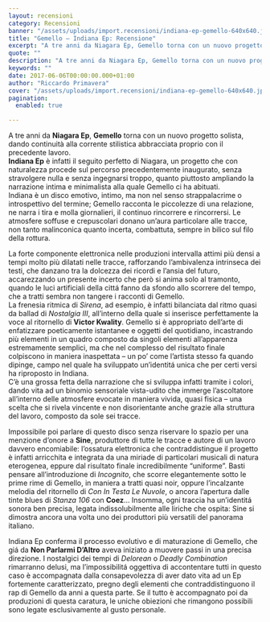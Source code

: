 ```yaml
---
layout: recensioni
category: Recensioni
banner: "/assets/uploads/import.recensioni/indiana-ep-gemello-640x640.jpg"
title: "Gemello – Indiana Ep: Recensione"
excerpt: "A tre anni da Niagara Ep, Gemello torna con un nuovo progetto solista, dando continuità alla corrente stilistica abbracciata proprio con il precedente lavoro. Indiana Ep è infatti il seguito perfetto di Niagara, un progetto che con naturalezza procede sul percorso precedentemente inaugurato, senza stravolgere nulla e senza ingegnarsi troppo, quanto piuttosto ampliando la narrazione [&hellip"
quote: ""
description: "A tre anni da Niagara Ep, Gemello torna con un nuovo progetto solista, dando continuità alla corrente stilistica abbracciata proprio con il precedente lavoro. Indiana Ep è infatti il seguito perfetto di Niagara, un progetto che con naturalezza procede sul percorso precedentemente inaugurato, senza stravolgere nulla e senza ingegnarsi troppo, quanto piuttosto ampliando la narrazione [&hellip"
keywords: ""
date: 2017-06-06T00:00:00.000+01:00
author: "Riccardo Primavera"
cover: "/assets/uploads/import.recensioni/indiana-ep-gemello-640x640.jpg"
pagination:
  enabled: true

---
```


A tre anni da **Niagara Ep**, **Gemello** torna con un nuovo progetto solista, dando continuità alla corrente stilistica abbracciata proprio con il precedente lavoro.  
**Indiana Ep** è infatti il seguito perfetto di Niagara, un progetto che con naturalezza procede sul percorso precedentemente inaugurato, senza stravolgere nulla e senza ingegnarsi troppo, quanto piuttosto ampliando la narrazione intima e minimalista alla quale Gemello ci ha abituati.  
Indiana è un disco emotivo, intimo, ma non nel senso strappalacrime o introspettivo del termine; Gemello racconta le piccolezze di una relazione, ne narra i tira e molla giornalieri, il continuo rincorrere e rincorrersi. Le atmosfere soffuse e crepuscolari donano un’aura particolare alle tracce, non tanto malinconica quanto incerta, combattuta, sempre in bilico sul filo della rottura.

La forte componente elettronica nelle produzioni intervalla attimi più densi a tempi molto più dilatati nelle tracce, rafforzando l’ambivalenza intrinseca dei testi, che danzano tra la dolcezza dei ricordi e l’ansia del futuro, accarezzando un presente incerto che però si anima solo al tramonto, quando le luci artificiali della cittá fanno da sfondo allo scorrere del tempo, che a tratti sembra non tangere i racconti di Gemello.  
La frenesia ritmica di _Sirena_, ad esempio, è infatti bilanciata dal ritmo quasi da ballad di _Nostalgia III_, all’interno della quale si inserisce perfettamente la voce al ritornello di **Victor Kwality**. Gemello si è appropriato dell’arte di enfatizzare poeticamente istantanee e oggetti del quotidiano, incastrando più elementi in un quadro composto da singoli elementi all’apparenza estremamente semplici, ma che nel complesso del risultato finale colpiscono in maniera inaspettata – un po’ come l’artista stesso fa quando dipinge, campo nel quale ha sviluppato un’identitá unica che per certi versi ha riproposto in Indiana.  
C’è una grossa fetta della narrazione che si sviluppa infatti tramite i colori, dando vita ad un binomio sensoriale vista-udito che immerge l’ascoltatore all’interno delle atmosfere evocate in maniera vivida, quasi fisica – una scelta che si rivela vincente e non disorientante anche grazie alla struttura del lavoro, composto da sole sei tracce.

Impossibile poi parlare di questo disco senza riservare lo spazio per una menzione d’onore a **Sine**, produttore di tutte le tracce e autore di un lavoro davvero encomiabile: l’ossatura elettronica che contraddistingue il progetto è infatti arricchita e integrata da una miriade di particolari musicali di natura eterogenea, eppure dal risultato finale incredibilmente “uniforme”. Basti pensare all’introduzione di _Incognito_, che scorre elegantemente sotto le prime rime di Gemello, in maniera a tratti quasi noir, oppure l’incalzante melodia del ritornello di _Con In Testa Le Nuvole_, o ancora l’apertura dalle tinte blues di _Stanza 106_ con **Coez**… Insomma, ogni traccia ha un’identitá sonora ben precisa, legata indissolubilmente alle liriche che ospita: Sine si dimostra ancora una volta uno dei produttori più versatili del panorama italiano.

Indiana Ep conferma il processo evolutivo e di maturazione di Gemello, che giá da **Non Parlarmi D’Altro** aveva iniziato a muovere passi in una precisa direzione. I nostalgici dei tempi di _Delorean_ o _Deadly Combination_ rimarranno delusi, ma l’impossibilitá oggettiva di accontentare tutti in questo caso è accompagnata dalla consapevolezza di aver dato vita ad un Ep fortemente caratterizzato, pregno degli elementi che contraddistinguono il rap di Gemello da anni a questa parte. Se il tutto è accompagnato poi da produzioni di questa caratura, le uniche obiezioni che rimangono possibili sono legate esclusivamente al gusto personale.